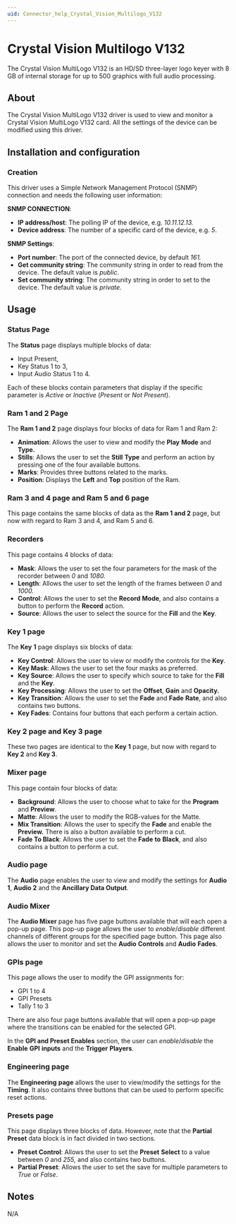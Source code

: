 ```yaml
---
uid: Connector_help_Crystal_Vision_Multilogo_V132
---
```


# Crystal Vision Multilogo V132

The Crystal Vision MultiLogo V132 is an HD/SD three-layer logo keyer with 8 GB of internal storage for up to 500 graphics with full audio processing.

## About

The Crystal Vision MultiLogo V132 driver is used to view and monitor a Crystal Vision MultiLogo V132 card. All the settings of the device can be modified using this driver.

## Installation and configuration

### Creation

This driver uses a Simple Network Management Protocol (SNMP) connection and needs the following user information:

**SNMP CONNECTION**:

- **IP address/host**: The polling IP of the device, e.g. *10.11.12.13.*
- **Device address**: The number of a specific card of the device, e.g. *5*.

**SNMP Settings**:

- **Port number**: The port of the connected device, by default *161.*
- **Get community string**: The community string in order to read from the device. The default value is *public*.
- **Set community string**: The community string in order to set to the device. The default value is *private.*

## Usage

### Status Page

The **Status** page displays multiple blocks of data:

- Input Present,
- Key Status 1 to 3,
- Input Audio Status 1 to 4.

Each of these blocks contain parameters that display if the specific parameter is *Active* or *Inactive* (*Present* or *Not Present*).

### Ram 1 and 2 Page

The **Ram 1 and 2** page displays four blocks of data for Ram 1 and Ram 2:

- **Animation**: Allows the user to view and modify the **Play** **Mode** and **Type.**
- **Stills**: Allows the user to set the **Still** **Type** and perform an action by pressing one of the four available buttons.
- **Marks**: Provides three buttons related to the marks.
- **Position**: Displays the **Left** and **Top** position of the Ram.

### Ram 3 and 4 page and Ram 5 and 6 page

This page contains the same blocks of data as the **Ram 1 and 2** page, but now with regard to Ram 3 and 4, and Ram 5 and 6.

### Recorders

This page contains 4 blocks of data:

- **Mask**: Allows the user to set the four parameters for the mask of the recorder between *0* and *1080.*
- **Length**: Allows the user to set the length of the frames between *0* and *1000.*
- **Control**: Allows the user to set the **Record** **Mode**, and also contains a button to perform the **Record** action.
- **Source**: Allows the user to select the source for the **Fill** and the **Key**.

### Key 1 page

The **Key** **1** page displays six blocks of data:

- **Key Control**: Allows the user to view or modify the controls for the **Key**.
- **Key Mask**: Allows the user to set the four masks as preferred.
- **Key Source**: Allows the user to specify which source to take for the **Fill** and the **Key**.
- **Key Processing**: Allows the user to set the **Offset**, **Gain** and **Opacity.**
- **Key Transition**: Allows the user to set the **Fade** and **Fade** **Rate**, and also contains two buttons.
- **Key Fades**: Contains four buttons that each perform a certain action.

### Key 2 page and Key 3 page

These two pages are identical to the **Key** **1** page, but now with regard to **Key 2** and **Key 3**.

### Mixer page

This page contain four blocks of data:

- **Background**: Allows the user to choose what to take for the **Program** and **Preview**.
- **Matte**: Allows the user to modify the RGB-values for the Matte.
- **Mix Transition**: Allows the user to specify the **Fade** and enable the **Preview.** There is also a button available to perform a cut.
- **Fade To Black**: Allows the user to set the **Fade** **to** **Black**, and also contains a button to perform a cut.

### Audio page

The **Audio** page enables the user to view and modify the settings for **Audio 1**, **Audio 2** and the **Ancillary Data Output**.

### Audio Mixer

The **Audio Mixer** page has five page buttons available that will each open a pop-up page. This pop-up page allows the user to *enable*/*disable* different channels of different groups for the specified page button. This page also allows the user to monitor and set the **Audio** **Controls** and **Audio** **Fades**.

### GPIs page

This page allows the user to modify the GPI assignments for:

- GPI 1 to 4
- GPI Presets
- Tally 1 to 3

There are also four page buttons available that will open a pop-up page where the transitions can be enabled for the selected GPI.

In the **GPI and Preset Enables** section, the user can *enable*/*disable* the **Enable** **GPI** **inputs** and the **Trigger** **Players**.

### Engineering page

The **Engineering** **page** allows the user to view/modify the settings for the **Timing**. It also contains three buttons that can be used to perform specific reset actions.

### Presets page

This page displays three blocks of data. However, note that the **Partial Preset** data block is in fact divided in two sections.

- **Preset Control**: Allows the user to set the **Preset** **Select** to a value between *0* and *255,* and also contains two buttons.
- **Partial Preset**: Allows the user to set the save for multiple parameters to *True* or *False*.

## Notes

N/A
